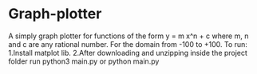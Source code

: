 # Graph-plotter
A simply graph plotter for functions of the form y = m x^n + c where m, n and c are any rational number.
For the domain from -100 to +100.
To run:
  1.Install matplot lib.
  2.After downloading and unzipping inside the project folder run python3 main.py or python main.py
